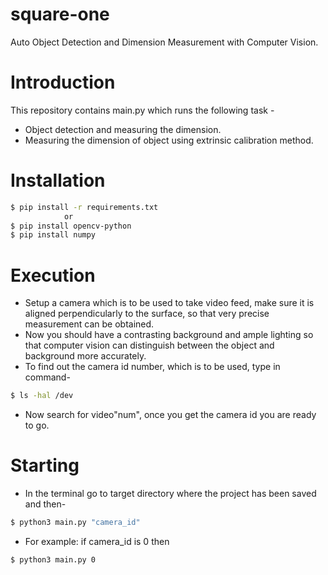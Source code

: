 # square-one
Auto Object Detection and Dimension Measurement with Computer Vision. 

# Introduction
This repository contains main.py which runs the following task - 
* Object detection and measuring the dimension.
* Measuring the dimension of object using extrinsic calibration method.

# Installation 
```sh
$ pip install -r requirements.txt
            or
$ pip install opencv-python
$ pip install numpy
```

# Execution
* Setup a camera which is to be used to take video feed, make sure it is aligned perpendicularly to the surface,
  so that very precise measurement can be obtained.
* Now you should have a contrasting background and ample lighting so that computer vision can distinguish between the object and background more accurately.
* To find out the camera id number, which is to be used, type in command-
```sh
$ ls -hal /dev
```
* Now search for video"num", once you get the camera id you are ready to go. 

# Starting
* In the terminal go to target directory where the project has been saved and then-
```sh
$ python3 main.py "camera_id"
```
* For example: if camera_id is 0 then
```sh
$ python3 main.py 0
```
